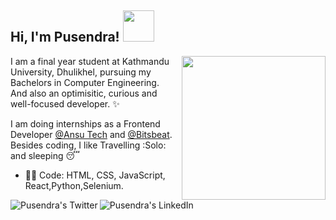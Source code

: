 <h2> Hi, I'm Pusendra! <img src="https://media.giphy.com/media/l0Iyn34fotpL8K9wI/giphy.gif" width="50"></h2>

<img align='right' src="https://media.giphy.com/media/ieyl9zmCjO4b4t6qoY/giphy.gif" width="230">

I am a final year student at Kathmandu University, Dhulikhel, pursuing my Bachelors in Computer Engineering.<br>
And also an optimisitic, curious and well-focused developer. :sparkles: <br>


I am doing internships as a Frontend Developer [@Ansu Tech](http://www.ansutech.com/) and [@Bitsbeat](https://www.bitsbeat.com/). 
Besides coding, I like Travelling :Solo: and sleeping :sleeping:

- :man_technologist: Code: HTML, CSS, JavaScript, React,Python,Selenium.
 

<a href="https://twitter.com/Priyanka__488">
  <img align="left" alt="Pusendra's Twitter" src="https://img.icons8.com/bubbles/50/000000/twitter.png"/>
</a>

<a href="https://www.linkedin.com/in/pusendra-c-ba1138112/">
  <img align="left" alt="Pusendra's LinkedIn" src="https://img.icons8.com/bubbles/50/000000/linkedin.png"/>
</a>




